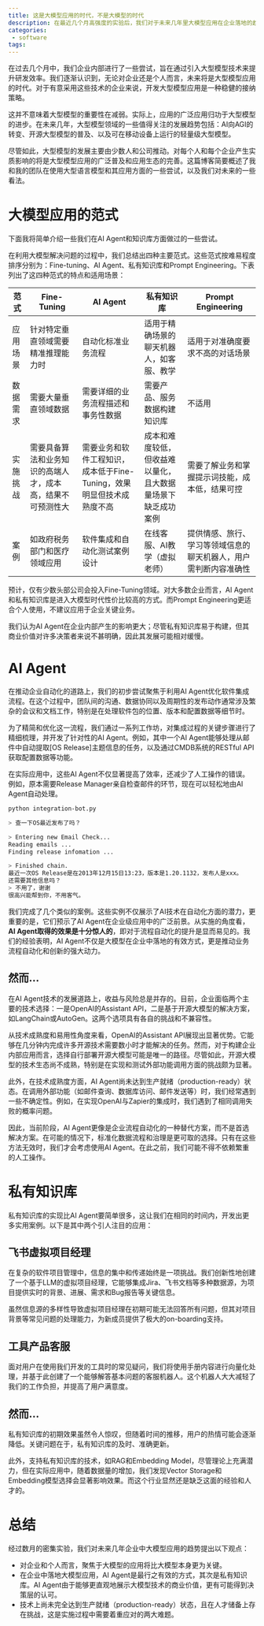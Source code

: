 ```yaml
---
title: 这是大模型应用的时代，不是大模型的时代
description: 在最近几个月高强度的实验后，我们对于未来几年里大模型应用在企业落地的趋势形成了一些观察，我们相信对企业或者个人来说，关注大模型应用，远比关注大模型更重要。大模型应用有四种范式，其中AI Agent和私有知识库是最有可能在企业内部落地的。
categories:
 - software
tags:
---
```



在过去几个月中，我们企业内部进行了一些尝试，旨在通过引入大型模型技术来提升研发效率。我们逐渐认识到，无论对企业还是个人而言，未来将是大型模型应用的时代。对于有意采用这些技术的企业来说，开发大型模型应用是一种稳健的接纳策略。

这并不意味着大型模型的重要性在减弱。实际上，应用的广泛应用归功于大型模型的进步。在未来几年，大型模型领域的一些值得关注的发展趋势包括：AI向AGI的转变、开源大型模型的普及、以及可在移动设备上运行的轻量级大型模型。

尽管如此，大型模型的发展主要由少数人和公司推动。对每个人和每个企业产生实质影响的将是大型模型应用的广泛普及和应用生态的完善。这篇博客简要概述了我和我的团队在使用大型语言模型和其应用方面的一些尝试，以及我们对未来的一些看法。

# 大模型应用的范式

下面我将简单介绍一些我们在AI Agent和知识库方面做过的一些尝试。

在利用大模型解决问题的过程中，我们总结出四种主要范式。这些范式按难易程度排序分别为：Fine-tuning、AI Agent、私有知识库和Prompt Engineering。下表列出了这四种范式的特点和适用场景：

| 范式 | Fine-Tuning | AI Agent | 私有知识库 | Prompt Engineering |
| --- | --- | --- | --- | --- |
| 应用场景 | 针对特定垂直领域需要精准推理能力时 | 自动化标准业务流程 | 适用于精确场景的聊天机器人，如客服、教学 | 适用于对准确度要求不高的对话场景 |
| 数据需求 | 需要大量垂直领域数据 | 需要详细的业务流程描述和事务性数据 | 需要产品、服务数据构建知识库 | 不适用 |
| 实施挑战 | 需要具备算法和业务知识的高端人才，成本高，结果不可预测性大 | 需要业务和软件工程知识，成本低于Fine-Tuning，效果明显但技术成熟度不高 | 成本和难度较低，但收益难以量化，且大数据量场景下缺乏成功案例 | 需要了解业务和掌握提示词技能，成本低，结果可控 |
| 案例 | 如政府税务部门和医疗领域应用 | 软件集成和自动化测试案例设计 | 在线客服、AI教学（虚拟老师） | 提供情感、旅行、学习等领域信息的聊天机器人，用户需判断内容准确性 |

预计，仅有少数头部公司会投入Fine-Tuning领域。对大多数企业而言，AI Agent和私有知识库是进入大模型时代性价比较高的方式。而Prompt Engineering更适合个人使用，不建议应用于企业关键业务。

我们认为AI Agent在企业内部产生的影响更大；尽管私有知识库易于构建，但其商业价值对许多决策者来说不甚明确，因此其发展可能相对缓慢。

# AI Agent

在推动企业自动化的道路上，我们的初步尝试聚焦于利用AI Agent优化软件集成流程。在这个过程中，团队间的沟通、数据协同以及周期性的发布动作通常涉及繁杂的会议和文档工作，特别是在处理软件包的位置、版本和配置数据等细节时。

为了精简和优化这一流程，我们通过一系列工作坊，对集成过程的关键步骤进行了精细梳理，并开发了针对性的AI Agent。例如，其中一个AI Agent能够处理从邮件中自动提取[OS Release]主题信息的任务，以及通过CMDB系统的RESTful API获取配置数据等功能。

在实际应用中，这些AI Agent不仅显著提高了效率，还减少了人工操作的错误。例如，原本需要Release Manager亲自检查邮件的环节，现在可以轻松地由AI Agent自动处理。

```bash
python integration-bot.py

> 查一下OS最近发布了吗？

> Entering new Email Check...
Reading emails ...
Finding release infomation ...

> Finished chain.
最近一次OS Release是在2013年12月15日13:23，版本是1.20.1132，发布人是xxx。
还需要其他信息吗？
> 不用了，谢谢
很高兴能帮到你，不用客气。
```

我们完成了几个类似的案例。这些实例不仅展示了AI技术在自动化方面的潜力，更重要的是，它们预示了AI Agent在企业级应用中的广泛前景。从实施的角度看，**AI Agent取得的效果是十分惊人的**，即对于流程自动化的提升是显而易见的。我们的经验表明，AI Agent不仅是大模型在企业中落地的有效方式，更是推动业务流程自动化和创新的强大动力。

## 然而...

在AI Agent技术的发展道路上，收益与风险总是并存的。目前，企业面临两个主要的技术选择：一是OpenAI的Assistant API，二是基于开源大模型的解决方案，如LangChain或AutoGen。这两个选项具有各自的挑战和不兼容性。

从技术成熟度和易用性角度来看，OpenAI的Assistant API展现出显著优势。它能够在几分钟内完成许多开源技术需要数小时才能解决的任务。然而，对于构建企业内部应用而言，选择自行部署开源大模型可能是唯一的路径。尽管如此，开源大模型的技术生态尚不成熟，特别是在实现和测试外部功能调用方面的挑战颇为显著。

此外，在技术成熟度方面，AI Agent尚未达到生产就绪（production-ready）状态。在调用外部功能（如邮件查询、数据库访问、邮件发送等）时，我们经常遇到一些不确定性。例如，在实现OpenAI与Zapier的集成时，我们遇到了相同调用失败的概率问题。

因此，当前阶段，AI Agent更像是企业流程自动化的一种替代方案，而不是首选解决方案。在可能的情况下，标准化数据流程和治理是更可取的选择。只有在这些方法无效时，我们才会考虑使用AI Agent。在此之前，我们可能不得不依赖繁重的人工操作。

# 私有知识库

私有知识库的实现比AI Agent要简单很多，这让我们在相同的时间内，开发出更多实用案例。以下是其中两个引人注目的应用：

## 飞书虚拟项目经理

在复杂的软件项目管理中，信息的集中和传递始终是一项挑战。我们创新性地创建了一个基于LLM的虚拟项目经理，它能够集成Jira、飞书文档等多种数据源，为项目提供实时的背景、进展、需求和Bug报告等关键信息。

虽然信息源的多样性导致虚拟项目经理在初期可能无法回答所有问题，但其对项目背景等常见问题的处理能力，为新成员提供了极大的on-boarding支持。

## 工具产品客服

面对用户在使用我们开发的工具时的常见疑问，我们将使用手册内容进行向量化处理，并基于此创建了一个能够解答基本问题的客服机器人。这个机器人大大减轻了我们的工作负担，并提高了用户满意度。

## 然而...

私有知识库的初期效果虽然令人惊叹，但随着时间的推移，用户的热情可能会逐渐降低。关键问题在于，私有知识库的及时、准确更新。

此外，支持私有知识库的技术，如RAG和Embedding Model，尽管理论上充满潜力，但在实际应用中，随着数据量的增加，我们发现Vector Storage和Embedding模型选择会显著影响效果。而这个行业显然还是缺乏这面的经验和人才的。

# 总结

经过数月的密集实验，我们对未来几年企业中大模型应用的趋势提出以下观点：

- 对企业和个人而言，聚焦于大模型的应用将比大模型本身更为关键。
- 在企业中落地大模型应用，AI Agent是最行之有效的方式，其次是私有知识库。AI Agent由于能够更直观地展示大模型技术的商业价值，更有可能得到决策层的认可。
- 技术上尚未完全达到生产就绪（production-ready）状态，且在人才储备上存在挑战，这是实施过程中需要着重应对的两大难题。
